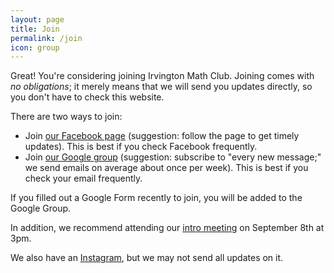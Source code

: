 ```yaml
---
layout: page
title: Join
permalink: /join
icon: group
---
```


Great! You're considering joining Irvington Math Club. Joining comes with *no obligations*; it merely means that we will send you updates directly, so you don't have to check this website.

There are two ways to join:

 - Join [our Facebook page](https://www.facebook.com/groups/ihsmathclub) (suggestion: follow the page to get timely updates). This is best if you check Facebook frequently.
 - Join [our Google group](https://groups.google.com/g/ihs-math-club) (suggestion: subscribe to "every new message;" we send emails on average about once per week). This is best if you check your email frequently.

If you filled out a Google Form recently to join, you will be added to the Google Group.

In addition, we recommend attending our [intro meeting](/events/2020/08/13/intro-meeting.html) on September 8th at 3pm.

We also have an [Instagram](https://www.instagram.com/ihsmath/), but we may not send all updates on it.
